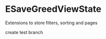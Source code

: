 ESaveGreedViewState
===================

Extensions to store filters, sorting and pages

create test branch